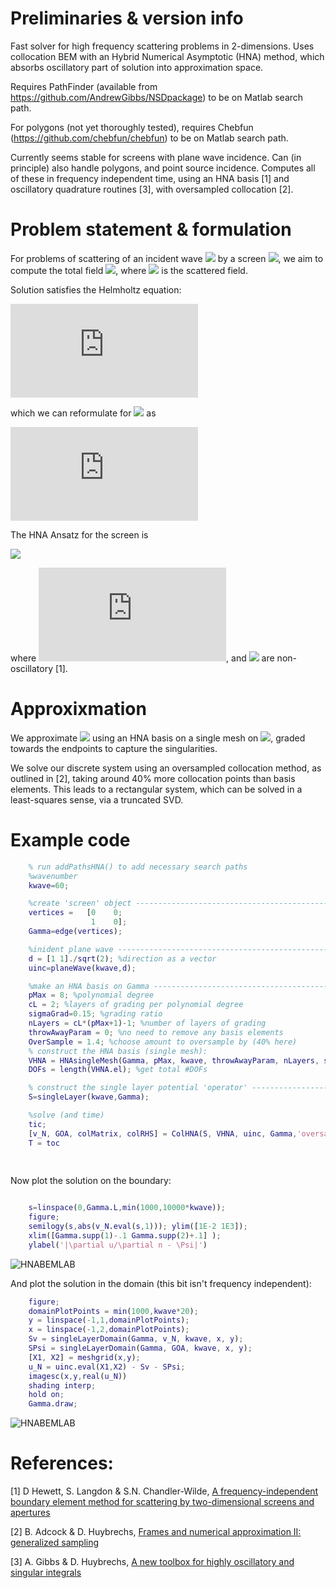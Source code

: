 # Preliminaries & version info

Fast solver for high frequency scattering problems in 2-dimensions. Uses collocation BEM with an Hybrid Numerical Asymptotic (HNA) method, which absorbs oscillatory part of solution into approximation space.

Requires PathFinder (available from https://github.com/AndrewGibbs/NSDpackage) to be on Matlab search path.

For polygons (not yet thoroughly tested), requires Chebfun (https://github.com/chebfun/chebfun) to be on Matlab search path.

Currently seems stable for screens with plane wave incidence. Can (in principle) also handle polygons, and point source incidence. Computes all of these in frequency independent time, using an HNA basis [1] and oscillatory quadrature routines [3], with oversampled collocation [2].

# Problem statement & formulation

For problems of scattering of an incident wave <img src="http://latex.codecogs.com/svg.latex?u^i(\mathbf{x})=\mathrm{e}^{\mathrm{i}k\mathbf{d}\cdot\mathbf{x}}" border="0"/> by a screen <img src="http://latex.codecogs.com/svg.latex?\Gamma" border="0"/>, we aim to compute the total field <img src="http://latex.codecogs.com/svg.latex?u:=u^i+u^s" border="0"/>, where <img src="http://latex.codecogs.com/svg.latex?u^s" border="0"/> is the scattered field.

Solution satisfies the Helmholtz equation:

![equation](https://latex.codecogs.com/gif.latex?%28%5CDelta&plus;k%5E2%29u%3D0%5Cquad%5Ctext%7Bin%20%7D%5Cmathbb%7BR%7D%5E2%5Csetminus%5CGamma%2C%20%5Cquad%20u%3D0%5Cquad%5Ctext%7Bon%20%7D%5CGamma)

which we can reformulate for <img src="http://latex.codecogs.com/svg.latex?[\partial_nu]:=\partial_n^+u - \partial_n^-u" border="0"/> as

![equation](https://latex.codecogs.com/gif.latex?%5Cint_%5CGamma%5Cfrac%7B%5Cmathrm%7Bi%7D%7D%7B4%7DH_0%5E%7B%281%29%7D%28k%7C%5Cmathbf%7Bx%7D-%5Cmathbf%7By%7D%7C%29%5B%5Cpartial_nu%5D%28%5Cmathbf%7By%7D%29%5Cmathrm%7Bd%7Ds%28%5Cmathbf%7By%7D%29%3Du%5Ei%28%5Cmathbf%7Bx%7D%29%2C%5Cquad%5Ctext%7Bon%20%7D%5CGamma.)

The HNA Ansatz for the screen is

 <img src="http://latex.codecogs.com/svg.latex?[\partial_nu](\mathbf{x})(s):=v_+(s)\mathrm{e}^{\mathrm{i}ks}+v_-(s)\mathrm{e}^{-\mathrm{i}ks}+\Psi(\mathbf{x}),\quad\text{on}\quad\Gamma" border="0"/>

where ![equation](https://latex.codecogs.com/gif.latex?%5CPsi%3D%5Cfrac%7B%5Cpartial%20u%5Ei%7D%7B%5Cpartial%20n%7D), and <img src="http://latex.codecogs.com/svg.latex?v_\pm" border="0"/> are non-oscillatory [1].

# Approxixmation

We approximate <img src="http://latex.codecogs.com/svg.latex?v_+(s)\mathrm{e}^{\mathrm{i}ks}+v_-(s)\mathrm{e}^{-\mathrm{i}ks}" border="0"/> using an HNA basis on a single mesh on <img src="http://latex.codecogs.com/svg.latex?\Gamma" border="0"/>, graded towards the endpoints to capture the singularities.

We solve our discrete system using an oversampled collocation method, as outlined in [2], taking around 40% more collocation points than basis elements. This leads to a rectangular system, which can be solved in a least-squares sense, via a truncated SVD.

# Example code
```matlab
    % run addPathsHNA() to add necessary search paths
    %wavenumber
    kwave=60;

    %create 'screen' object ---------------------------------------------------
    vertices =   [0    0;
                  1    0];
    Gamma=edge(vertices);

    %inident plane wave -------------------------------------------------------
    d = [1 1]./sqrt(2); %direction as a vector
    uinc=planeWave(kwave,d);

    %make an HNA basis on Gamma -----------------------------------------------
    pMax = 8; %polynomial degree
    cL = 2; %layers of grading per polynomial degree
    sigmaGrad=0.15; %grading ratio
    nLayers = cL*(pMax+1)-1; %number of layers of grading
    throwAwayParam = 0; %no need to remove any basis elements
    OverSample = 1.4; %choose amount to oversample by (40% here)
    % construct the HNA basis (single mesh):
    VHNA = HNAsingleMesh(Gamma, pMax, kwave, throwAwayParam, nLayers, sigmaGrad, 1);
    DOFs = length(VHNA.el); %get total #DOFs

    % construct the single layer potential 'operator' ---------------------------
    S=singleLayer(kwave,Gamma);

    %solve (and time)
    tic;
    [v_N, GOA, colMatrix, colRHS] = ColHNA(S, VHNA, uinc, Gamma,'oversample', OverSample, 'progress');
    T = toc
    
    
```
Now plot the solution on the boundary:

```matlab

    s=linspace(0,Gamma.L,min(1000,10000*kwave));
    figure;
    semilogy(s,abs(v_N.eval(s,1))); ylim([1E-2 1E3]);
    xlim([Gamma.supp(1)-.1 Gamma.supp(2)+.1] );
    ylabel('|\partial u/\partial n - \Psi|')

```
![HNABEMLAB](https://raw.github.com/AndrewGibbs/HNABEMLAB/master/boundaryPlot_k60.png)

And plot the solution in the domain (this bit isn't frequency independent):

```matlab
    figure;
    domainPlotPoints = min(1000,kwave*20);
    y = linspace(-1,1,domainPlotPoints);
    x = linspace(-1,2,domainPlotPoints);
    Sv = singleLayerDomain(Gamma, v_N, kwave, x, y);
    SPsi = singleLayerDomain(Gamma, GOA, kwave, x, y);
    [X1, X2] = meshgrid(x,y);
    u_N = uinc.eval(X1,X2) - Sv - SPsi;
    imagesc(x,y,real(u_N))
    shading interp;
    hold on;
    Gamma.draw;
```
![HNABEMLAB](https://raw.github.com/AndrewGibbs/HNABEMLAB/master/domainPlot_k60.png)

# References:

[1] D Hewett, S. Langdon & S.N. Chandler-Wilde, <a href="https://arxiv.org/pdf/1401.2786.pdf">A frequency-independent boundary element method for scattering by two-dimensional screens and apertures</a>

[2] B. Adcock & D. Huybrechs, <a href="https://arxiv.org/pdf/1802.01950.pdf">Frames and numerical approximation II: generalized sampling</a>

[3] A. Gibbs & D. Huybrechs, <a href="https://people.cs.kuleuven.be/~andrew.gibbs/AGibbs5.pdf">A new toolbox for highly oscillatory and singular integrals</a>

